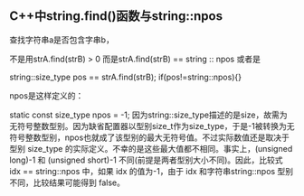 ## C++中string.find()函数与string::npos

查找字符串a是否包含字串b，

不是用strA.find(strB) > 0 而是strA.find(strB) == string :: npos 或者是

string::size_type pos == strA.find(strB); if(pos!=string::npos){}

npos是这样定义的：

static const size_type npos = -1; 因为string::size_type描述的是size，故需为无符号整数型别。因为缺省配置器以型别size_t作为size_type，于是-1被转换为无符号整数型别，npos也就成了该型别的最大无符号值。不过实际数值还是取决于型别 size_type 的实际定义。不幸的是这些最大值都不相同。事实上，(unsigned long)-1 和 (unsigned short)-1 不同(前提是两者型别大小不同)。因此，比较式 idx == string::npos 中，如果 idx 的值为-1，由于 idx 和字符串string::npos 型别不同，比较结果可能得到 false。
